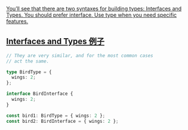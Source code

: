 [You’ll see that there are two syntaxes for building types: Interfaces and Types. You should prefer interface. Use type when you need specific features.](https://www.typescriptlang.org/docs/handbook/typescript-in-5-minutes.html)

## [Interfaces and Types 例子](https://www.typescriptlang.org/play?e=83#example/types-vs-interfaces)
```ts
// They are very similar, and for the most common cases
// act the same.

type BirdType = {
  wings: 2;
};

interface BirdInterface {
  wings: 2;
}

const bird1: BirdType = { wings: 2 };
const bird2: BirdInterface = { wings: 2 };
```


